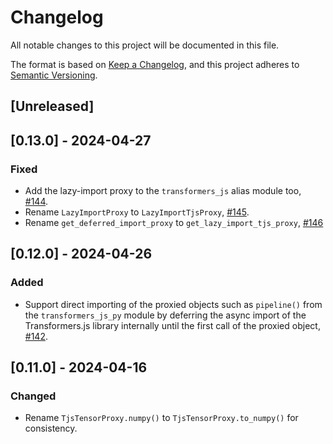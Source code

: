 # Changelog

All notable changes to this project will be documented in this file.

The format is based on [Keep a Changelog](https://keepachangelog.com/en/1.1.0/),
and this project adheres to [Semantic Versioning](https://semver.org/spec/v2.0.0.html).

## [Unreleased]

## [0.13.0] - 2024-04-27

### Fixed
- Add the lazy-import proxy to the `transformers_js` alias module too, [#144](https://github.com/whitphx/transformers.js.py/pull/144).
- Rename `LazyImportProxy` to `LazyImportTjsProxy`, [#145](https://github.com/whitphx/transformers.js.py/pull/145).
- Rename `get_deferred_import_proxy` to `get_lazy_import_tjs_proxy`, [#146](https://github.com/whitphx/transformers.js.py/pull/146)

## [0.12.0] - 2024-04-26

### Added

- Support direct importing of the proxied objects such as `pipeline()` from the `transformers_js_py` module by deferring the async import of the Transformers.js library internally until the first call of the proxied object, [#142](https://github.com/whitphx/transformers.js.py/pull/142).

## [0.11.0] - 2024-04-16

### Changed

- Rename `TjsTensorProxy.numpy()` to `TjsTensorProxy.to_numpy()` for consistency.
